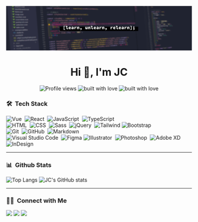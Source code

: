 <img src="assets/banner.png" />
<h1 align="center">Hi 👋, I'm JC</h1>
<p align="center">
  <img src="https://komarev.com/ghpvc/?username=jcsamoyed&label=Profile%20views&color=b09adb&style=flat" alt="Profile views" />
  <img src="https://img.shields.io/badge/built with-love-FFBFBF.svg" alt="built with love" />
  <img src="https://img.shields.io/badge/made by-markdown-BED7DC.svg" alt="built with love" />
</p>

### 🛠️ &nbsp;Tech Stack

![Vue](https://img.shields.io/badge/-Vue-05122A?style=flat&logo=Vue.js)&nbsp;
![React](https://img.shields.io/badge/-React-05122A?style=flat&logo=react)&nbsp;
![JavaScript](https://img.shields.io/badge/-JavaScript-05122A?style=flat&logo=javascript)&nbsp;
![TypeScript](https://img.shields.io/badge/-TypeScript-05122A?style=flat&logo=TypeScript)&nbsp;\
![HTML](https://img.shields.io/badge/-HTML-05122A?style=flat&logo=HTML5)&nbsp;
![CSS](https://img.shields.io/badge/-CSS-05122A?style=flat&logo=CSS3&logoColor=1572B6)&nbsp;
![Sass](https://img.shields.io/badge/-Sass-05122A?style=flat&logo=Sass&logoColor=1572B6)&nbsp;
![jQuery](https://img.shields.io/badge/-jQuery-05122A?style=flat&logo=jQuery&logoColor=1572B6)&nbsp;
![Tailwind](https://img.shields.io/badge/-Tailwind-05122A?style=flat&logo=TailwindCss&logoColor=563D7C)
![Bootstrap](https://img.shields.io/badge/-Bootstrap-05122A?style=flat&logo=bootstrap&logoColor=563D7C)\
![Git](https://img.shields.io/badge/-Git-05122A?style=flat&logo=git)&nbsp;
![GitHub](https://img.shields.io/badge/-GitHub-05122A?style=flat&logo=github)&nbsp;
![Markdown](https://img.shields.io/badge/-Markdown-05122A?style=flat&logo=markdown)\
![Visual Studio Code](https://img.shields.io/badge/-Visual%20Studio%20Code-05122A?style=flat&logo=visual-studio-code&logoColor=007ACC)&nbsp;
![Figma](https://img.shields.io/badge/-Figma-05122A?style=flat&logo=Figma)
![Illustrator](https://img.shields.io/badge/-Illustrator-05122A?style=flat&logo=adobe-illustrator)&nbsp;
![Photoshop](https://img.shields.io/badge/-Photoshop-05122A?style=flat&logo=adobe-photoshop)&nbsp;
![Adobe XD](https://img.shields.io/badge/-Adobe%20XD-05122A?style=flat&logo=adobe-xd)&nbsp;
![InDesign](https://img.shields.io/badge/-InDesign-05122A?style=flat&logo=adobe-indesign)

---

### 📊 &nbsp;Github Stats

![Top Langs](https://github-readme-stats.vercel.app/api/top-langs/?username=jcsamoyed&hide_border=true&count_private=true&layout=compact&theme=dracula)
![JC's GitHub stats](https://github-readme-stats.vercel.app/api?username=jcsamoyed&hide_border=true&count_private=true&hide=stars,issues&theme=dracula)

---

### 🤝🏻 &nbsp;Connect with Me

<p align="left">
<a href="https://www.linkedin.com/in/jocelyn-k-54a3062b7"><img src="https://img.shields.io/badge/-Jocelyn%20Kao-0077B5?style=flat&logo=Linkedin&logoColor=white"/></a>
<a href="mailto:jcsamoyed@gmail.com"><img src="https://img.shields.io/badge/-jcsamoyed@gmail.com-D14836?style=flat&logo=Gmail&logoColor=white"/></a>
<a href="https://codepen.io/jcsamoyed"><img src="https://img.shields.io/badge/-@jcsamoyed-333?style=flat&logo=codepen&logoColor=white"/></a>
</p>
